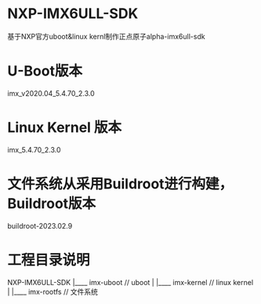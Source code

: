 # NXP-IMX6ULL-SDK
基于NXP官方uboot&amp;linux kernl制作正点原子alpha-imx6ull-sdk

# U-Boot版本
imx_v2020.04_5.4.70_2.3.0

# Linux Kernel 版本
imx_5.4.70_2.3.0

# 文件系统从采用Buildroot进行构建，Buildroot版本
buildroot-2023.02.9

# 工程目录说明
NXP-IMX6ULL-SDK
      |____ imx-uboot    // uboot
      |
      |____ imx-kernel   // linux kernel
      |
      |____ imx-rootfs   // 文件系统

